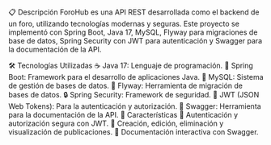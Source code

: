📋 Descripción
ForoHub es una API REST desarrollada como el backend de un foro, utilizando tecnologías modernas y seguras. Este proyecto se implementó con Spring Boot, Java 17, MySQL, Flyway para migraciones de base de datos, Spring Security con JWT para autenticación y Swagger para la documentación de la API.

🛠️ Tecnologías Utilizadas
☕ Java 17: Lenguaje de programación.
🌱 Spring Boot: Framework para el desarrollo de aplicaciones Java.
🐬 MySQL: Sistema de gestión de bases de datos.
🛫 Flyway: Herramienta de migración de bases de datos.
🔒 Spring Security: Framework de seguridad.
🔑 JWT (JSON Web Tokens): Para la autenticación y autorización.
📜 Swagger: Herramienta para la documentación de la API.
🌟 Características
🔐 Autenticación y autorización segura con JWT.
📝 Creación, edición, eliminación y visualización de publicaciones.
📖 Documentación interactiva con Swagger.
